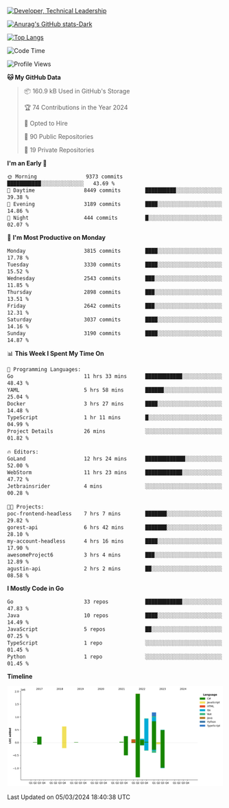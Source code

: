 <div>
  <a href="https://www.linkedin.com/in/arielpineiro/" target="_blank" rel="nofollow noopener noreferrer">
    <img src="https://img.shields.io/badge/-LinkedIn-%230077B5?style=for-the-badge&logo=linkedin&logoColor=white" alt="Developer, Technical Leadership" title="Ariel Piñeiro">
  </a>
</div>

[![Anurag's GitHub stats-Dark](https://github-readme-stats.vercel.app/api?username=arielsrv&show_icons=true&theme=dark#gh-dark-mode-only)](https://github.com/anuraghazra/github-readme-stats#gh-dark-mode-only)

[![Top Langs](https://github-readme-stats.vercel.app/api/top-langs/?username=arielsrv&layout=compact&langs_count=10&theme=dark#gh-dark-mode-only)](https://github.com/anuraghazra/github-readme-stats&theme=dark#gh-dark-mode-only)

<!--START_SECTION:waka-->
![Code Time](http://img.shields.io/badge/Code%20Time-655%20hrs%2030%20mins-blue)

![Profile Views](http://img.shields.io/badge/Profile%20Views-2-blue)

**🐱 My GitHub Data** 

> 📦 160.9 kB Used in GitHub's Storage 
 > 
> 🏆 74 Contributions in the Year 2024
 > 
> 💼 Opted to Hire
 > 
> 📜 90 Public Repositories 
 > 
> 🔑 19 Private Repositories 
 > 
**I'm an Early 🐤** 

```text
🌞 Morning                9373 commits        ███████████░░░░░░░░░░░░░░   43.69 % 
🌆 Daytime                8449 commits        ██████████░░░░░░░░░░░░░░░   39.38 % 
🌃 Evening                3189 commits        ████░░░░░░░░░░░░░░░░░░░░░   14.86 % 
🌙 Night                  444 commits         █░░░░░░░░░░░░░░░░░░░░░░░░   02.07 % 
```
📅 **I'm Most Productive on Monday** 

```text
Monday                   3815 commits        ████░░░░░░░░░░░░░░░░░░░░░   17.78 % 
Tuesday                  3330 commits        ████░░░░░░░░░░░░░░░░░░░░░   15.52 % 
Wednesday                2543 commits        ███░░░░░░░░░░░░░░░░░░░░░░   11.85 % 
Thursday                 2898 commits        ███░░░░░░░░░░░░░░░░░░░░░░   13.51 % 
Friday                   2642 commits        ███░░░░░░░░░░░░░░░░░░░░░░   12.31 % 
Saturday                 3037 commits        ████░░░░░░░░░░░░░░░░░░░░░   14.16 % 
Sunday                   3190 commits        ████░░░░░░░░░░░░░░░░░░░░░   14.87 % 
```


📊 **This Week I Spent My Time On** 

```text
💬 Programming Languages: 
Go                       11 hrs 33 mins      ████████████░░░░░░░░░░░░░   48.43 % 
YAML                     5 hrs 58 mins       ██████░░░░░░░░░░░░░░░░░░░   25.04 % 
Docker                   3 hrs 27 mins       ████░░░░░░░░░░░░░░░░░░░░░   14.48 % 
TypeScript               1 hr 11 mins        █░░░░░░░░░░░░░░░░░░░░░░░░   04.99 % 
Project Details          26 mins             ░░░░░░░░░░░░░░░░░░░░░░░░░   01.82 % 

🔥 Editors: 
GoLand                   12 hrs 24 mins      █████████████░░░░░░░░░░░░   52.00 % 
WebStorm                 11 hrs 23 mins      ████████████░░░░░░░░░░░░░   47.72 % 
Jetbrainsrider           4 mins              ░░░░░░░░░░░░░░░░░░░░░░░░░   00.28 % 

🐱‍💻 Projects: 
poc-frontend-headless    7 hrs 7 mins        ███████░░░░░░░░░░░░░░░░░░   29.82 % 
gorest-api               6 hrs 42 mins       ███████░░░░░░░░░░░░░░░░░░   28.10 % 
my-account-headless      4 hrs 16 mins       ████░░░░░░░░░░░░░░░░░░░░░   17.90 % 
awesomeProject6          3 hrs 4 mins        ███░░░░░░░░░░░░░░░░░░░░░░   12.89 % 
agustin-api              2 hrs 2 mins        ██░░░░░░░░░░░░░░░░░░░░░░░   08.58 % 
```

**I Mostly Code in Go** 

```text
Go                       33 repos            ████████████░░░░░░░░░░░░░   47.83 % 
Java                     10 repos            ████░░░░░░░░░░░░░░░░░░░░░   14.49 % 
JavaScript               5 repos             ██░░░░░░░░░░░░░░░░░░░░░░░   07.25 % 
TypeScript               1 repo              ░░░░░░░░░░░░░░░░░░░░░░░░░   01.45 % 
Python                   1 repo              ░░░░░░░░░░░░░░░░░░░░░░░░░   01.45 % 
```



**Timeline**

![Lines of Code chart](https://raw.githubusercontent.com/arielsrv/arielsrv/main/assets/bar_graph.png)


 Last Updated on 05/03/2024 18:40:38 UTC
<!--END_SECTION:waka-->
